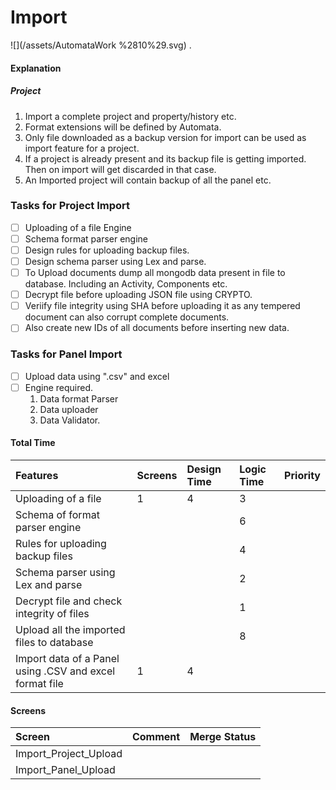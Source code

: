 # Import

![](/assets/AutomataWork %2810%29.svg) .

#### Explanation

##### Project

1. Import a complete project and property/history etc.
2. Format extensions will be defined by Automata.
3. Only file downloaded as a backup version for import can be used as import feature for a project.
4. If a project is already present and its backup file is getting imported. Then on import will get discarded in that case.
5. An Imported project will contain backup of all the panel etc.

### Tasks for Project Import

* [ ] Uploading of a file Engine
* [ ] Schema format parser engine
* [ ] Design rules for uploading backup files.
* [ ] Design schema parser using Lex and parse.
* [ ] To Upload documents dump all mongodb data present in file to database. Including an Activity, Components etc.
* [ ] Decrypt file before uploading JSON file using CRYPTO.
* [ ] Veriify file integrity using SHA before uploading it as any tempered document can also corrupt complete documents.
* [ ] Also create new IDs of all documents before inserting new data.

### Tasks for Panel Import

* [ ] Upload data using ".csv" and excel
* [ ] Engine required.
  1. Data format Parser
  2. Data uploader
  3. Data Validator.

#### Total Time

| Features | Screens | Design Time | Logic Time | Priority |
| :--- | :--- | :--- | :--- | :--- |
| Uploading of a file | 1 | 4 | 3 |  |
| Schema of format parser engine |  |  | 6 |  |
| Rules for uploading backup files |  |  | 4 |  |
| Schema parser using Lex and parse |  |  | 2 |  |
| Decrypt file and check integrity of files |  |  | 1 |  |
| Upload all the imported files to database |  |  | 8 |  |
| Import data of a Panel using .CSV  and excel format file | 1 | 4 |  |  |

#### Screens

| Screen | Comment | Merge Status |
| :--- | :--- | :--- |
| Import\_Project\_Upload |  |  |
| Import\_Panel\_Upload |  |  |





